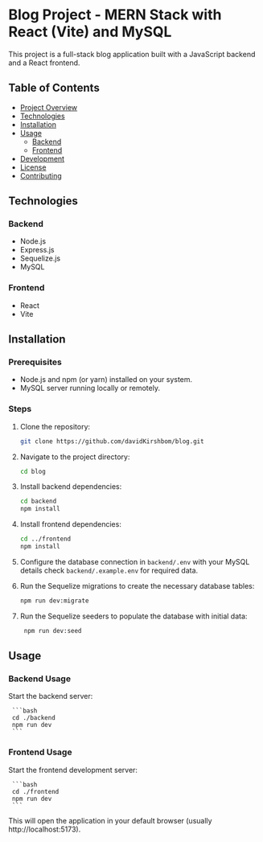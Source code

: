# Blog Project - MERN Stack with React (Vite) and MySQL

This project is a full-stack blog application built with a JavaScript backend and a React frontend.

## Table of Contents

- [Project Overview](#project-overview)
- [Technologies](#technologies)
- [Installation](#installation)
- [Usage](#usage)
  - [Backend](#backend-usage)
  - [Frontend](#frontend-usage)
- [Development](#development)
- [License](#license)
- [Contributing](#contributing)

## Technologies

### Backend

- Node.js
- Express.js
- Sequelize.js
- MySQL

### Frontend

- React
- Vite

## Installation

### Prerequisites

- Node.js and npm (or yarn) installed on your system.
- MySQL server running locally or remotely.

### Steps

1. Clone the repository:

   ```bash
   git clone https://github.com/davidKirshbom/blog.git
   ```

2. Navigate to the project directory:

   ```bash
   cd blog
   ```

3. Install backend dependencies:

   ```bash
   cd backend
   npm install
   ```

4. Install frontend dependencies:

   ```bash
   cd ../frontend
   npm install
   ```

5. Configure the database connection in `backend/.env` with your MySQL details check `backend/.example.env` for required data.

6. Run the Sequelize migrations to create the necessary database tables:

   ```bash
   npm run dev:migrate
   ```

7. Run the Sequelize seeders to populate the database with initial data:

   ```bash
    npm run dev:seed
   ```

## Usage

### Backend Usage

Start the backend server:

     ```bash
     cd ./backend
     npm run dev
     ```

<!-- This will start the serverdf. (usually http://localhost:5173). -->

### Frontend Usage

Start the frontend development server:

     ```bash
     cd ./frontend
     npm run dev
     ```

This will open the application in your default browser (usually http://localhost:5173).
